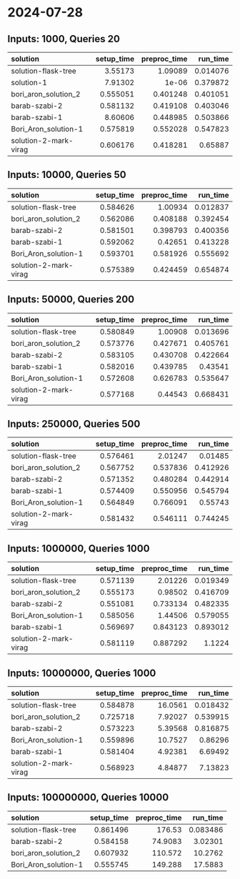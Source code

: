# 2024-07-28

## Inputs: 1000, Queries 20

| solution              |   setup_time |   preproc_time |   run_time |
|:----------------------|-------------:|---------------:|-----------:|
| solution-flask-tree   |     3.55173  |       1.09089  |   0.014076 |
| solution-1            |     7.91302  |       1e-06    |   0.379872 |
| bori_aron_solution_2  |     0.555051 |       0.401248 |   0.401051 |
| barab-szabi-2         |     0.581132 |       0.419108 |   0.403046 |
| barab-szabi-1         |     8.60606  |       0.448985 |   0.503866 |
| Bori_Aron_solution-1  |     0.575819 |       0.552028 |   0.547823 |
| solution-2-mark-virag |     0.606176 |       0.418281 |   0.65887  |

## Inputs: 10000, Queries 50

| solution              |   setup_time |   preproc_time |   run_time |
|:----------------------|-------------:|---------------:|-----------:|
| solution-flask-tree   |     0.584626 |       1.00934  |   0.012837 |
| bori_aron_solution_2  |     0.562086 |       0.408188 |   0.392454 |
| barab-szabi-2         |     0.581501 |       0.398793 |   0.400356 |
| barab-szabi-1         |     0.592062 |       0.42651  |   0.413228 |
| Bori_Aron_solution-1  |     0.593701 |       0.581926 |   0.555692 |
| solution-2-mark-virag |     0.575389 |       0.424459 |   0.654874 |

## Inputs: 50000, Queries 200

| solution              |   setup_time |   preproc_time |   run_time |
|:----------------------|-------------:|---------------:|-----------:|
| solution-flask-tree   |     0.580849 |       1.00908  |   0.013696 |
| bori_aron_solution_2  |     0.573776 |       0.427671 |   0.405761 |
| barab-szabi-2         |     0.583105 |       0.430708 |   0.422664 |
| barab-szabi-1         |     0.582016 |       0.439785 |   0.43541  |
| Bori_Aron_solution-1  |     0.572608 |       0.626783 |   0.535647 |
| solution-2-mark-virag |     0.577168 |       0.44543  |   0.668431 |

## Inputs: 250000, Queries 500

| solution              |   setup_time |   preproc_time |   run_time |
|:----------------------|-------------:|---------------:|-----------:|
| solution-flask-tree   |     0.576461 |       2.01247  |   0.01485  |
| bori_aron_solution_2  |     0.567752 |       0.537836 |   0.412926 |
| barab-szabi-2         |     0.571352 |       0.480284 |   0.442914 |
| barab-szabi-1         |     0.574409 |       0.550956 |   0.545794 |
| Bori_Aron_solution-1  |     0.564849 |       0.766091 |   0.55743  |
| solution-2-mark-virag |     0.581432 |       0.546111 |   0.744245 |

## Inputs: 1000000, Queries 1000

| solution              |   setup_time |   preproc_time |   run_time |
|:----------------------|-------------:|---------------:|-----------:|
| solution-flask-tree   |     0.571139 |       2.01226  |   0.019349 |
| bori_aron_solution_2  |     0.555173 |       0.98502  |   0.416709 |
| barab-szabi-2         |     0.551081 |       0.733134 |   0.482335 |
| Bori_Aron_solution-1  |     0.585056 |       1.44506  |   0.579055 |
| barab-szabi-1         |     0.569697 |       0.843123 |   0.893012 |
| solution-2-mark-virag |     0.581119 |       0.887292 |   1.1224   |

## Inputs: 10000000, Queries 1000

| solution              |   setup_time |   preproc_time |   run_time |
|:----------------------|-------------:|---------------:|-----------:|
| solution-flask-tree   |     0.584878 |       16.0561  |   0.018432 |
| bori_aron_solution_2  |     0.725718 |        7.92027 |   0.539915 |
| barab-szabi-2         |     0.573223 |        5.39568 |   0.816875 |
| Bori_Aron_solution-1  |     0.559896 |       10.7527  |   0.86296  |
| barab-szabi-1         |     0.581404 |        4.92381 |   6.69492  |
| solution-2-mark-virag |     0.568923 |        4.84877 |   7.13823  |

## Inputs: 100000000, Queries 10000

| solution             |   setup_time |   preproc_time |   run_time |
|:---------------------|-------------:|---------------:|-----------:|
| solution-flask-tree  |     0.861496 |       176.53   |   0.083486 |
| barab-szabi-2        |     0.584158 |        74.9083 |   3.02301  |
| bori_aron_solution_2 |     0.607932 |       110.572  |  10.2762   |
| Bori_Aron_solution-1 |     0.555745 |       149.288  |  17.5883   |